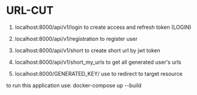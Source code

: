 # URL-CUT
1) localhost:8000/api/v1/login to create access and refresh token (LOGIN)
2) localhost:8000/api/v1/registration to register user
3) localhost:8000/api/v1/short to create short url by jwt token
4) localhost:8000/api/v1/short_my_urls to get all generated user's urls 

5) localhost:8000/GENERATED_KEY/ use to redirect to target resource


to run this application use:
docker-compose up --build
